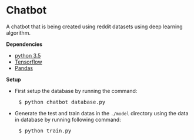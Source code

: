 <h1>Chatbot</h1>
A chatbot that is being created using reddit datasets using deep learning algorithm.

__Dependencies__
* [python 3.5](www.python.org)
* [Tensorflow](www.tensorflow.org)
* [Pandas](https://pandas.pydata.org/)

__Setup__
* First setup the database by running the command:
<pre>
    $ python chatbot_database.py
</pre>
* Generate the test and train datas in the <code>./model</code> directory using the data in database by running following command:
<pre>
    $ python train.py
</pre>
